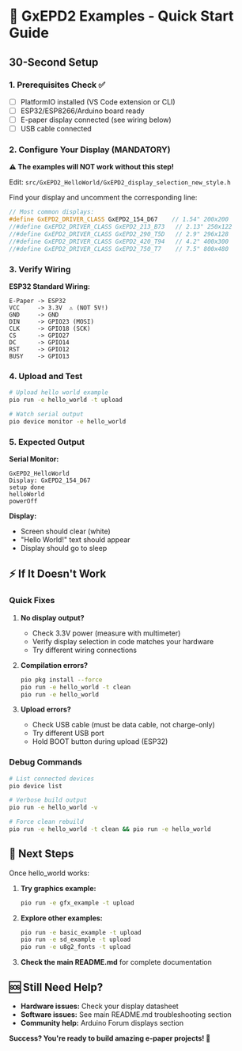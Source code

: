 # 🚀 GxEPD2 Examples - Quick Start Guide

## 30-Second Setup

### 1. Prerequisites Check ✅
- [ ] PlatformIO installed (VS Code extension or CLI)
- [ ] ESP32/ESP8266/Arduino board ready
- [ ] E-paper display connected (see wiring below)
- [ ] USB cable connected

### 2. Configure Your Display (MANDATORY)

**⚠️ The examples will NOT work without this step!**

Edit: `src/GxEPD2_HelloWorld/GxEPD2_display_selection_new_style.h`

Find your display and uncomment the corresponding line:

```cpp
// Most common displays:
#define GxEPD2_DRIVER_CLASS GxEPD2_154_D67    // 1.54" 200x200
//#define GxEPD2_DRIVER_CLASS GxEPD2_213_B73   // 2.13" 250x122  
//#define GxEPD2_DRIVER_CLASS GxEPD2_290_T5D   // 2.9" 296x128
//#define GxEPD2_DRIVER_CLASS GxEPD2_420_T94   // 4.2" 400x300
//#define GxEPD2_DRIVER_CLASS GxEPD2_750_T7    // 7.5" 800x480
```

### 3. Verify Wiring

**ESP32 Standard Wiring:**
```
E-Paper -> ESP32
VCC     -> 3.3V  ⚠️ (NOT 5V!)
GND     -> GND
DIN     -> GPIO23 (MOSI)
CLK     -> GPIO18 (SCK) 
CS      -> GPIO27
DC      -> GPIO14
RST     -> GPIO12
BUSY    -> GPIO13
```

### 4. Upload and Test

```bash
# Upload hello world example
pio run -e hello_world -t upload

# Watch serial output
pio device monitor -e hello_world
```

### 5. Expected Output

**Serial Monitor:**
```
GxEPD2_HelloWorld
Display: GxEPD2_154_D67
setup done
helloWorld
powerOff
```

**Display:**
- Screen should clear (white)
- "Hello World!" text should appear
- Display should go to sleep

## ⚡ If It Doesn't Work

### Quick Fixes

1. **No display output?**
   - Check 3.3V power (measure with multimeter)
   - Verify display selection in code matches your hardware
   - Try different wiring connections

2. **Compilation errors?**
   ```bash
   pio pkg install --force
   pio run -e hello_world -t clean
   pio run -e hello_world
   ```

3. **Upload errors?**
   - Check USB cable (must be data cable, not charge-only)
   - Try different USB port
   - Hold BOOT button during upload (ESP32)

### Debug Commands

```bash
# List connected devices
pio device list

# Verbose build output
pio run -e hello_world -v

# Force clean rebuild
pio run -e hello_world -t clean && pio run -e hello_world
```

## 🎯 Next Steps

Once hello_world works:

1. **Try graphics example:**
   ```bash
   pio run -e gfx_example -t upload
   ```

2. **Explore other examples:**
   ```bash
   pio run -e basic_example -t upload
   pio run -e sd_example -t upload
   pio run -e u8g2_fonts -t upload
   ```

3. **Check the main README.md** for complete documentation

## 🆘 Still Need Help?

- **Hardware issues:** Check your display datasheet
- **Software issues:** See main README.md troubleshooting section
- **Community help:** Arduino Forum displays section

**Success? You're ready to build amazing e-paper projects! 🎨**

